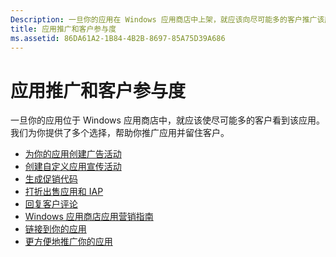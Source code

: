 ```yaml
---
Description: 一旦你的应用在 Windows 应用商店中上架，就应该向尽可能多的客户推广该应用。
title: 应用推广和客户参与度
ms.assetid: 86DA61A2-1B84-4B2B-8697-85A75D39A686
---
```


# 应用推广和客户参与度


一旦你的应用位于 Windows 应用商店中，就应该使尽可能多的客户看到该应用。 我们为你提供了多个选择，帮助你推广应用并留住客户。

-   [为你的应用创建广告活动](create-an-ad-campaign-for-your-app.md)
-   [创建自定义应用宣传活动](create-a-custom-app-promotion-campaign.md)
-   [生成促销代码](generate-promotional-codes.md)
-   [打折出售应用和 IAP](put-apps-and-iaps-on-sale.md)
-   [回复客户评论](respond-to-customer-reviews.md)
-   [Windows 应用商店应用营销指南](app-marketing-guidelines.md)
-   [链接到你的应用](link-to-your-app.md)
-   [更方便地推广你的应用](make-your-app-easier-to-promote.md)

 

 






<!--HONumber=Mar16_HO1-->



